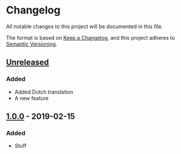 # Changelog

All notable changes to this project will be documented in this file.

The format is based on [Keep a Changelog](https://keepachangelog.com/en/1.0.0/),
and this project adheres to [Semantic Versioning](https://semver.org/spec/v2.0.0.html).

## [Unreleased]

### Added 

- Added Dutch translation
- A new feature

## [1.0.0] - 2019-02-15

### Added

- Stuff

[Unreleased]: https://github.com/raoulvdberge/playground/compare/v1.0.0...HEAD
[1.0.0]: https://github.com/raoulvdberge/playground/releases/tag/v1.0.0
